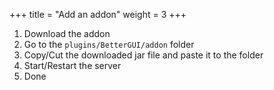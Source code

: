 +++
title = "Add an addon"
weight = 3
+++

1. Download the addon
2. Go to the `plugins/BetterGUI/addon` folder
3. Copy/Cut the downloaded jar file and paste it to the folder
4. Start/Restart the server
5. Done
